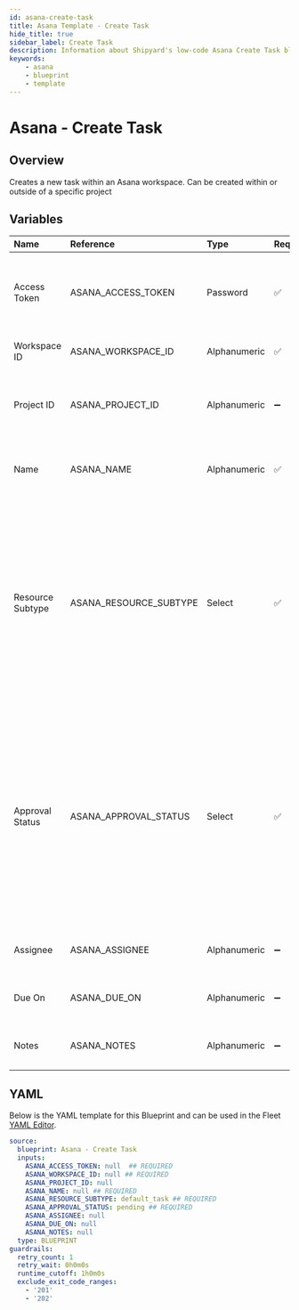 ```yaml
---
id: asana-create-task
title: Asana Template - Create Task
hide_title: true
sidebar_label: Create Task
description: Information about Shipyard's low-code Asana Create Task blueprint. Quickly create a new task in Asana 
keywords:
    - asana
    - blueprint
    - template
---
```


# Asana - Create Task

## Overview
Creates a new task within an Asana workspace. Can be created within or outside of a specific project

## Variables

| Name | Reference | Type | Required | Default | Options | Description |
|:-----|:----------|:-----|:---------|:--------|:--------|:------------|
| Access Token | ASANA_ACCESS_TOKEN  | Password |:white_check_mark: | - | - | The access token generated by Asana for programatic use |
| Workspace ID | ASANA_WORKSPACE_ID  | Alphanumeric |:white_check_mark: | - | - | The ID of the Asana Workspace |
| Project ID | ASANA_PROJECT_ID  | Alphanumeric |:heavy_minus_sign: | - | - | The optional ID of the project to create the task in |
| Name | ASANA_NAME  | Alphanumeric |:white_check_mark: | - | - | The name of the Asana Task to be created |
| Resource Subtype | ASANA_RESOURCE_SUBTYPE  | Select |:white_check_mark: | `default_task` | Default Task: `default_task`<br></br><br></br>Milestone: `milestone`<br></br><br></br>Section: `section`<br></br><br></br>Approval: `approval`<br></br><br></br> | The resource sub-type of the task (defaults to Default Task) |
| Approval Status | ASANA_APPROVAL_STATUS  | Select |:white_check_mark: | `pending` | Pending: `pending`<br></br><br></br>Approved: `approved`<br></br><br></br>Rejected: `rejected`<br></br><br></br>Changes Requested: `changes_requested`<br></br><br></br> | The approval status (defaults to Pending) |
| Assignee | ASANA_ASSIGNEE  | Alphanumeric |:heavy_minus_sign: | - | - | The optional assignee of the task |
| Due On | ASANA_DUE_ON  | Alphanumeric |:heavy_minus_sign: | - | - | The optional due date for the task |
| Notes | ASANA_NOTES  | Alphanumeric |:heavy_minus_sign: | - | - | The optional description for the task |


## YAML
Below is the YAML template for this Blueprint and can be used in the Fleet [YAML Editor](../../reference/fleets/yaml-editor.md).
```yaml
source:
  blueprint: Asana - Create Task
  inputs:
    ASANA_ACCESS_TOKEN: null  ## REQUIRED
    ASANA_WORKSPACE_ID: null ## REQUIRED
    ASANA_PROJECT_ID: null
    ASANA_NAME: null ## REQUIRED
    ASANA_RESOURCE_SUBTYPE: default_task ## REQUIRED
    ASANA_APPROVAL_STATUS: pending ## REQUIRED
    ASANA_ASSIGNEE: null
    ASANA_DUE_ON: null
    ASANA_NOTES: null
  type: BLUEPRINT
guardrails:
  retry_count: 1
  retry_wait: 0h0m0s
  runtime_cutoff: 1h0m0s
  exclude_exit_code_ranges:
    - '201'
    - '202'

```
